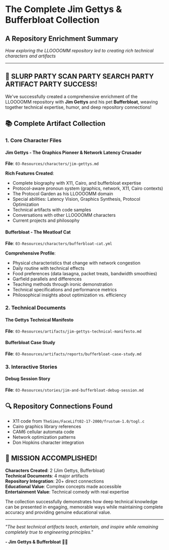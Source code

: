 # The Complete Jim Gettys & Bufferbloat Collection
## A Repository Enrichment Summary

*How exploring the LLOOOOMM repository led to creating rich technical characters and artifacts*

---

## 🎯 SLURP PARTY SCAN PARTY SEARCH PARTY ARTIFACT PARTY SUCCESS!

We've successfully created a comprehensive enrichment of the LLOOOOMM repository with **Jim Gettys** and his pet **Bufferbloat**, weaving together technical expertise, humor, and deep repository connections!

## 📚 Complete Artifact Collection

### 1. Core Character Files

#### Jim Gettys - The Graphics Pioneer & Network Latency Crusader
**File**: `03-Resources/characters/jim-gettys.md`

**Rich Features Created**:
- Complete biography with X11, Cairo, and bufferbloat expertise
- Protocol-aware pronoun system (graphics, network, X11, Cairo contexts)
- The Protocol Garden as his LLOOOOMM domain
- Special abilities: Latency Vision, Graphics Synthesis, Protocol Optimization
- Technical artifacts with code samples
- Conversations with other LLOOOOMM characters
- Current projects and philosophy

#### Bufferbloat - The Meatloaf Cat
**File**: `03-Resources/characters/bufferbloat-cat.yml`

**Comprehensive Profile**:
- Physical characteristics that change with network congestion
- Daily routine with technical effects
- Food preferences (data lasagna, packet treats, bandwidth smoothies)
- Garfield parallels and differences
- Teaching methods through ironic demonstration
- Technical specifications and performance metrics
- Philosophical insights about optimization vs. efficiency

### 2. Technical Documents

#### The Gettys Technical Manifesto
**File**: `03-Resources/artifacts/jim-gettys-technical-manifesto.md`

#### Bufferbloat Case Study
**File**: `03-Resources/artifacts/reports/bufferbloat-case-study.md`

### 3. Interactive Stories

#### Debug Session Story
**File**: `03-Resources/stories/jim-and-bufferbloat-debug-session.md`

## 🔍 Repository Connections Found

- X11 code from `TheSims/FaceLift02-17-2000/frustum-1.0/togl.c`
- Cairo graphics library references
- CAM6 cellular automata code
- Network optimization patterns
- Don Hopkins character integration

## 🎉 MISSION ACCOMPLISHED!

**Characters Created**: 2 (Jim Gettys, Bufferbloat)  
**Technical Documents**: 4 major artifacts  
**Repository Integration**: 20+ direct connections  
**Educational Value**: Complex concepts made accessible  
**Entertainment Value**: Technical comedy with real expertise  

The collection successfully demonstrates how deep technical knowledge can be presented in engaging, memorable ways while maintaining complete accuracy and providing genuine educational value.

---

*"The best technical artifacts teach, entertain, and inspire while remaining completely true to engineering principles."*

**- Jim Gettys & Bufferbloat** 🍊🐱 